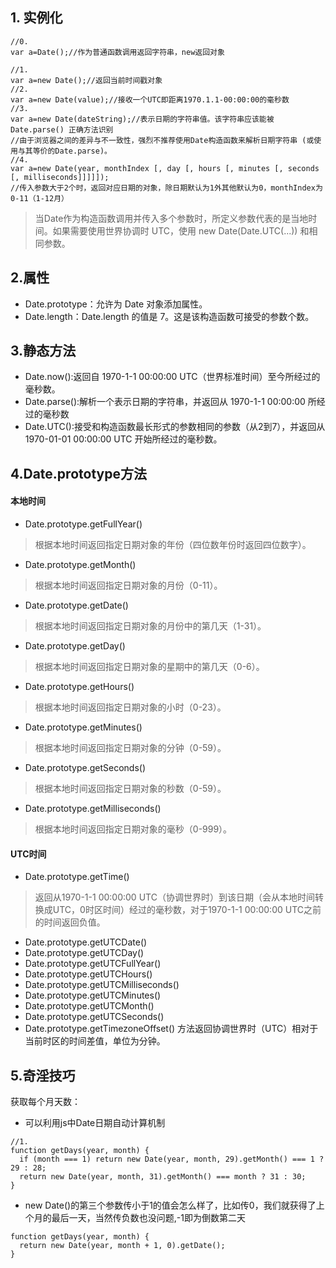 ## 1. 实例化
```
//0.
var a=Date();//作为普通函数调用返回字符串，new返回对象

//1.
var a=new Date();//返回当前时间戳对象
//2.
var a=new Date(value);//接收一个UTC即距离1970.1.1-00:00:00的毫秒数
//3.
var a=new Date(dateString);//表示日期的字符串值。该字符串应该能被 Date.parse() 正确方法识别
//由于浏览器之间的差异与不一致性，强烈不推荐使用Date构造函数来解析日期字符串 (或使用与其等价的Date.parse)。
//4.
var a=new Date(year, monthIndex [, day [, hours [, minutes [, seconds [, milliseconds]]]]]);
//传入参数大于2个时，返回对应日期的对象，除日期默认为1外其他默认为0，monthIndex为0-11（1-12月）

```
> 当Date作为构造函数调用并传入多个参数时，所定义参数代表的是当地时间。如果需要使用世界协调时 UTC，使用 new Date(Date.UTC(...)) 和相同参数。

## 2.属性
* Date.prototype：允许为 Date 对象添加属性。
* Date.length：Date.length 的值是 7。这是该构造函数可接受的参数个数。

## 3.静态方法
* Date.now():返回自 1970-1-1 00:00:00  UTC（世界标准时间）至今所经过的毫秒数。
* Date.parse():解析一个表示日期的字符串，并返回从 1970-1-1 00:00:00 所经过的毫秒数
* Date.UTC():接受和构造函数最长形式的参数相同的参数（从2到7），并返回从 1970-01-01 00:00:00 UTC 开始所经过的毫秒数。

## 4.Date.prototype方法
#### 本地时间
* Date.prototype.getFullYear()
> 根据本地时间返回指定日期对象的年份（四位数年份时返回四位数字）。

* Date.prototype.getMonth()
> 根据本地时间返回指定日期对象的月份（0-11）。

* Date.prototype.getDate()
> 根据本地时间返回指定日期对象的月份中的第几天（1-31）。
* Date.prototype.getDay()
> 根据本地时间返回指定日期对象的星期中的第几天（0-6）。

* Date.prototype.getHours()
> 根据本地时间返回指定日期对象的小时（0-23）。
* Date.prototype.getMinutes()
>根据本地时间返回指定日期对象的分钟（0-59）。
* Date.prototype.getSeconds()
> 根据本地时间返回指定日期对象的秒数（0-59）。
* Date.prototype.getMilliseconds()
> 根据本地时间返回指定日期对象的毫秒（0-999）。

#### UTC时间
* Date.prototype.getTime()
> 返回从1970-1-1 00:00:00 UTC（协调世界时）到该日期（会从本地时间转换成UTC，0时区时间）经过的毫秒数，对于1970-1-1 00:00:00 UTC之前的时间返回负值。
* Date.prototype.getUTCDate()
* Date.prototype.getUTCDay()
* Date.prototype.getUTCFullYear()
* Date.prototype.getUTCHours()
* Date.prototype.getUTCMilliseconds()
* Date.prototype.getUTCMinutes()
* Date.prototype.getUTCMonth()
* Date.prototype.getUTCSeconds()
* Date.prototype.getTimezoneOffset() 方法返回协调世界时（UTC）相对于当前时区的时间差值，单位为分钟。
## 5.奇淫技巧
获取每个月天数：
* 可以利用js中Date日期自动计算机制
```
//1.
function getDays(year, month) {
  if (month === 1) return new Date(year, month, 29).getMonth() === 1 ? 29 : 28;
  return new Date(year, month, 31).getMonth() === month ? 31 : 30;
}
```

* new Date()的第三个参数传小于1的值会怎么样了，比如传0，我们就获得了上个月的最后一天，当然传负数也没问题,-1即为倒数第二天
```
function getDays(year, month) {
  return new Date(year, month + 1, 0).getDate();
}
```

